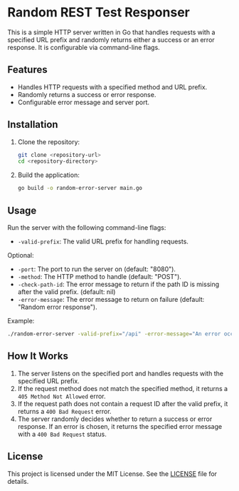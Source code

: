 # Random REST Test Responser

This is a simple HTTP server written in Go that handles requests with a specified URL prefix and randomly returns either a success or an error response. It is configurable via command-line flags.

## Features

- Handles HTTP requests with a specified method and URL prefix.
- Randomly returns a success or error response.
- Configurable error message and server port.

## Installation

1. Clone the repository:

   ```bash
   git clone <repository-url>
   cd <repository-directory>
   ```

2. Build the application:

   ```bash
   go build -o random-error-server main.go
   ```

## Usage

Run the server with the following command-line flags:

- `-valid-prefix`: The valid URL prefix for handling requests.

Optional:

- `-port`: The port to run the server on (default: "8080").
- `-method`: The HTTP method to handle (default: "POST").
- `-check-path-id`: The error message to return if the path ID is missing after the valid prefix. (default: nil)
- `-error-message`: The error message to return on failure (default: "Random error response").

Example:

```bash
./random-error-server -valid-prefix="/api" -error-message="An error occurred" -port="8080" -method="POST" 
```

## How It Works

1. The server listens on the specified port and handles requests with the specified URL prefix.
2. If the request method does not match the specified method, it returns a `405 Method Not Allowed` error.
3. If the request path does not contain a request ID after the valid prefix, it returns a `400 Bad Request` error.
4. The server randomly decides whether to return a success or error response. If an error is chosen, it returns the specified error message with a `400 Bad Request` status.

## License

This project is licensed under the MIT License. See the [LICENSE](LICENSE) file for details.
